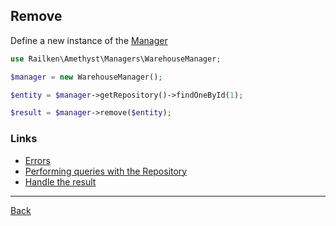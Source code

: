 ## Remove 

Define a new instance of the [Manager](manager.md)

```php
use Railken\Amethyst\Managers\WarehouseManager;

$manager = new WarehouseManager();
```

```php
$entity = $manager->getRepository()->findOneById(1);

$result = $manager->remove($entity);
```

### Links
* [Errors](errors.md)
* [Performing queries with the Repository](repository.md)
* [Handle the result](result.md)

---
[Back](index.md)